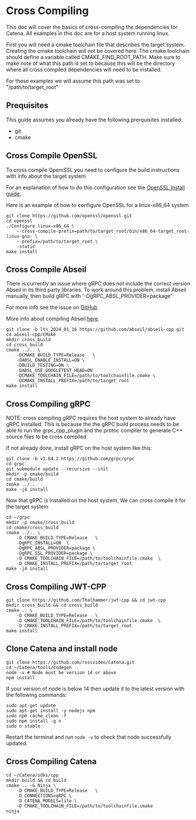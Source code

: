 # Cross Compiling
This doc will cover the basics of cross-compiling the dependencies for Catena. All examples in this doc are for a host system running linux.

First you will need a cmake toolchain file that describes the target system. Creating the cmake toolchain will not be covered here. The cmake toolchain should define a variable called CMAKE_FIND_ROOT_PATH. Make sure to make note of what this path is set to because this will be the directory where all cross compiled dependencies will need to be installed.

For these examples we will assume this path was set to "/path/to/target_root"

## Prequisites
This guide assumes you already have the following prerquisites installed:
* git
* cmake

## Cross Compile OpenSSL 
To cross compile OpemSSL you need to configure the build instructions with info about the target system

For an explanation of how to do this configuration see the [OpenSSL Install guide](https://github.com/openssl/openssl/blob/master/INSTALL.md#cross-compile-prefix).

Here is an example of how to configure OpenSSL for a linux-x86_64 system
```
git clone https://github.com/openssl/openssl.git
cd openssl
./Configure linux-x86_64 \
	--cross-compile-prefix=path/to/target_root/bin/x86_64-target_root-linux-gnu- \
	--prefix=/path/to/target_root \
	-static
make install
```

## Cross Compile Abseil
There is currently an issue where gRPC does not include the correct version Abseil in its third party libraries. To work around this problem, install Abseil manually, then build gRPC with '-DgRPC_ABSL_PROVIDER=package'

For more info see the issue on [GitHub](https://github.com/grpc/grpc/issues/35854)

More info about compiling Abseil [here](https://github.com/abseil/abseil-cpp/blob/master/CMake/README.md).

```
git clone -b lts_2024_01_16 https://github.com/abseil/abseil-cpp.git
cd abseil-cpp/CMake
mkdir cross_build
cd cross_build
cmake ../.. \
	-DCMAKE_BUILD_TYPE=Release   \
	-DABSL_ENABLE_INSTALL=ON \
	-DBUILD_TESTING=ON \
	-DABSL_USE_GOOGLETEST_HEAD=ON
	-DCMAKE_TOOLCHAIN_FILE=/path/to/toolchainfile.cmake \
    -DCMAKE_INSTALL_PREFIX=/path/to/target_root
make install
```

## Cross Compiling gRPC
NOTE: cross compiling gRPC requires the host system to already have gRPC installed. This is because the the gRPC build process needs to be able to run the grpc_cpp_plugin and the protoc compiler to generate C++ source files to be cross compiled.

If not already done, install gRPC on the host system like this:
```
git clone -b v1.64.2 https://github.com/grpc/grpc
cd grpc
git submodule update --recursive --init
mkdir -p cmake/build
cd cmake/build
cmake ../.. 
make -j4 install
```

Now that gRPC is installed on the host system, We can cross compile it for the target system
```
cd ~/grpc
mkdir -p cmake/cross_build
cd cmake/cross_build
cmake ../.. \
	-D CMAKE_BUILD_TYPE=Release   \
	-DgRPC_INSTALL=ON  \
	-DgRPC_ABSL_PROVIDER=package \
	-DgRPC_SSL_PROVIDER=package \
	-D CMAKE_TOOLCHAIN_FILE=/path/to/toolchainfile.cmake  \
	-D CMAKE_INSTALL_PREFIX=/path/to/target_root
make -j4 install
```

## Cross Compiling JWT-CPP
```
git clone https://github.com/Thalhammer/jwt-cpp && cd jwt-cpp
mkdir cross_build && cd cross_build
cmake .. \
    -D CMAKE_BUILD_TYPE=Release   \
    -D CMAKE_TOOLCHAIN_FILE=/path/to/toolchainfile.cmake  \
    -D CMAKE_INSTALL_PREFIX=/path/to/target_root
make install
```

## Clone Catena and install node
```
git clone https://github.com/rossvideo/Catena.git
cd ~/Catena/tools/codegen
node -v # Node must be version 14 or above
npm install
```
If your version of node is below 14 then update it to the latest version with the following commands:
```
sudo apt-get update
sudo apt-get install -y nodejs npm
sudo npm cache clean -f
sudo npm install -g n
sudo n stable
```
Restart the terminal and run `node -v` to check that node successfully  updated.

## Cross Compiling Catena
```
cd ~/Catena/sdks/cpp
mkdir build && cd build
cmake .. -G Ninja \
	-D CMAKE_BUILD_TYPE=Release   \
	-D CONNECTIONS=gRPC \
	-D CATENA_MODELS=lite \
    -D CMAKE_TOOLCHAIN_FILE=/path/to/toolchainfile.cmake
ninja
```
